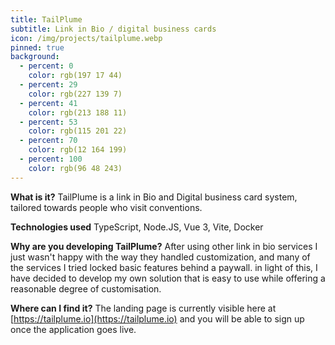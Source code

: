 ```yaml
---
title: TailPlume
subtitle: Link in Bio / digital business cards
icon: /img/projects/tailplume.webp
pinned: true
background:
  - percent: 0
    color: rgb(197 17 44)
  - percent: 29
    color: rgb(227 139 7)
  - percent: 41
    color: rgb(213 188 11)
  - percent: 53
    color: rgb(115 201 22)
  - percent: 70
    color: rgb(12 164 199)
  - percent: 100
    color: rgb(96 48 243)
---
```

**What is it?**
TailPlume is a link in Bio and Digital business card system, tailored towards people who visit conventions.

**Technologies used**
TypeScript, Node.JS, Vue 3, Vite, Docker

**Why are you developing TailPlume?**
After using other link in bio services I just wasn't happy with the way they handled customization, and many of the services I tried locked basic features behind a paywall. in light of this, I have decided to develop my own solution that is easy to use while offering a reasonable degree of customisation.

**Where can I find it?**
The landing page is currently visible here at [https://tailplume.io](https://tailplume.io) and you will be able to sign up once the application goes live.